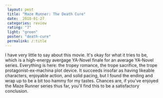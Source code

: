 ```yaml
---
 layout: post
 title: "Maze Runner: The Death Cure"
 date:  2018-01-27
 categories: review 
 rating: "7"
 light: "green"
 poster: "death-cure"
 permalink: /:title
---
```


I have very little to say about this movie. It's okay for what it tries to be, which is a high-energy avergage YA-Novel finale for an average YA-Novel series. Everything is here: the tropey romance, the trope sacrifice, the trope protagonist-ex-machina plot device. It succeeds insofar as having likeable characters, enjoyable action, and solid pacing, but I found the ending and wrap up to be a bit too hammy for my tastes. Chances are, if you've enjoyed the Maze Runner series thus far, you'll find this to be a satisfactory conclusion.